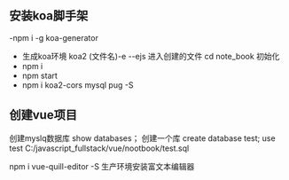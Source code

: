 ## 安装koa脚手架
-npm i -g koa-generator
- 生成koa环境
koa2 (文件名)-e --ejs
进入创建的文件
cd note_book
初始化
- npm i
- npm start
- npm i koa2-cors mysql pug -S
## 创建vue项目
创建myslq数据库
show databases；
创建一个库
create database test;
use test
C:/javascript_fullstack/vue/nootbook/test.sql

npm i vue-quill-editor -S 生产环境安装富文本编辑器

